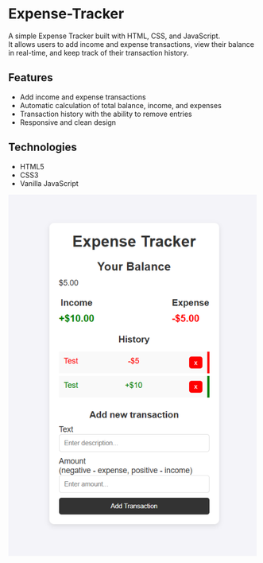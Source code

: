 # Expense-Tracker

A simple Expense Tracker built with HTML, CSS, and JavaScript.  
It allows users to add income and expense transactions, view their balance in real-time, and keep track of their transaction history.

## Features
- Add income and expense transactions
- Automatic calculation of total balance, income, and expenses
- Transaction history with the ability to remove entries
- Responsive and clean design

## Technologies
- HTML5
- CSS3
- Vanilla JavaScript

<img src="Expense Tracker/pictures/ExpenseTracker.png" alt="Expense Tracker preview" width="500">

